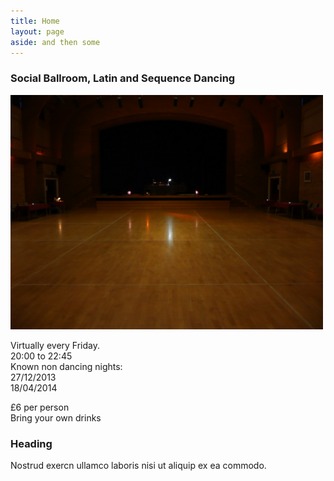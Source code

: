 ```yaml
---
title: Home
layout: page
aside: and then some
---
```


<h3>Social Ballroom, Latin and Sequence Dancing</h3>
<img width="500" src="images/dancefloor.jpg"/>

<article class="grid_3"><dl>
	<dt>Virtually every Friday.</dt
	<dt>20:00 to 22:45</dt>
	<dt>Known non dancing nights:</dt>
	<dt>27/12/2013</dt>
	<dt>18/04/2014</dt></dl>
</article>
<article class="grid_6">
	<dl><dt>£6 per person</dt>
	<dt>Bring your own drinks</dt></dl>
</article>
<article class="grid_3">
	<h3>Heading</h3>
	Nostrud exercn ullamco laboris nisi ut aliquip ex ea commodo.
</article>
